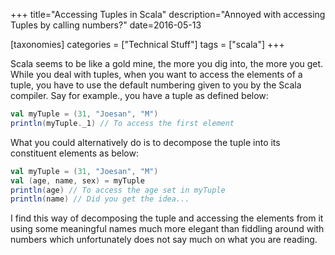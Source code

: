 +++
title="Accessing Tuples in Scala"
description="Annoyed with accessing Tuples by calling numbers?"
date=2016-05-13

[taxonomies]
categories = ["Technical Stuff"]
tags = ["scala"]
+++


Scala seems to be like a gold mine, the more you dig into, the more you get. While you deal with tuples, when you want to access the elements of a 
tuple, you have to use the default numbering given to you by the Scala compiler. Say for example.,
you have a tuple as defined below:

```scala
val myTuple = (31, "Joesan", "M")
println(myTuple._1) // To access the first element
```

What you could alternatively do is to decompose the tuple into its constituent elements as below:

```scala
val myTuple = (31, "Joesan", "M")
val (age, name, sex) = myTuple
println(age) // To access the age set in myTuple
println(name) // Did you get the idea...
```

I find this way of decomposing the tuple and accessing the elements from it using some meaningful names
much more elegant than fiddling around with numbers which unfortunately does not say much on what you are reading.
